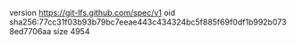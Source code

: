 version https://git-lfs.github.com/spec/v1
oid sha256:77cc31f03b93b79bc7eeae443c434324bc5f885f69f0df1b992b0738ed7706aa
size 4954
